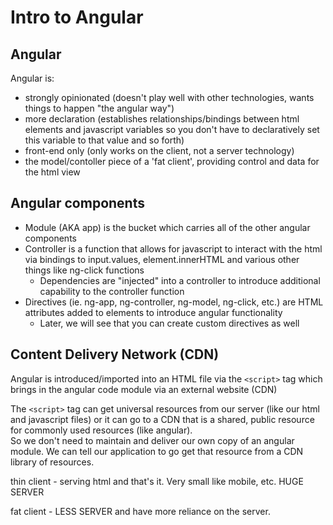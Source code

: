 
# Intro to Angular

## Angular
Angular is:
- strongly opinionated (doesn't play well with other technologies, wants things to happen "the angular way")
- more declaration (establishes relationships/bindings between html elements and javascript variables so you don't have to declaratively set this variable to that value and so forth)
- front-end only (only works on the client, not a server technology)
- the model/contoller piece of a 'fat client', providing control and data for the html view

## Angular components
- Module (AKA app) is the bucket which carries all of the other angular components
- Controller is a function that allows for javascript to interact with the html via bindings to input.values, element.innerHTML and various other things like ng-click functions
    - Dependencies are "injected" into a controller to introduce additional capability to the controller function
- Directives (ie. ng-app, ng-controller, ng-model, ng-click, etc.) are HTML attributes added to elements to introduce angular functionality
    - Later, we will see that you can create custom directives as well

## Content Delivery Network (CDN)
Angular is introduced/imported into an HTML file via the `<script>` tag which brings in the angular code module via an external website (CDN)

The `<script>` tag can get universal resources from our server (like our html and javascript files) or it can go to a CDN that is a shared, public resource for commonly used resources (like angular).  
So we don't need to maintain and deliver our own copy of an angular module.  We can tell our application to go get that resource from a CDN library of resources.



thin client - serving html and that's it. Very small like mobile, etc. HUGE SERVER

fat client - LESS SERVER and have more reliance on the server. 
